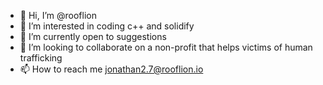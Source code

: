 - 👋 Hi, I’m @rooflion
- 👀 I’m interested in coding c++ and solidify 
- 🌱 I’m currently open to suggestions
- 💞️ I’m looking to collaborate on a non-profit that helps victims of human trafficking 
- 📫 How to reach me jonathan2.7@rooflion.io

<!---
rooflion/rooflion is a ✨ special ✨ repository because its `README.md` (this file) appears on your GitHub profile.
You can click the Preview link to take a look at your changes.
--->
